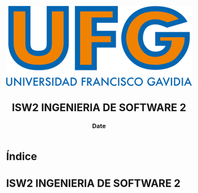 <!-- title: ISW2 INGENIERIA DE SOFTWARE 2 -->

<link rel="stylesheet" href="../../static/style.css">

<script defer src="../../static/script.js"></script>

<header>

<img src="../../static/logo.png">

# ISW2 INGENIERIA DE SOFTWARE 2 <!-- omit in toc -->

### Date <!-- omit in toc -->

</header>

<toc>

# Índice <!-- omit in toc -->

</toc>

# ISW2 INGENIERIA DE SOFTWARE 2

